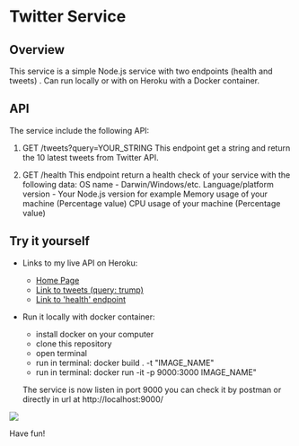 # Twitter Service 

## Overview
This service is a simple Node.js service with two endpoints (health and tweets) .
Can run locally or with on Heroku with a Docker container.


## API	
The service include the following API:

1. GET /tweets?query=YOUR_STRING
This endpoint get a string and return the 10 latest tweets from Twitter API.

2. GET /health
This endpoint return a health check of your service with the following data:
	OS name - Darwin/Windows/etc.
	Language/platform version - Your Node.js version for example
	Memory usage of your machine (Percentage value)
	CPU usage of your machine (Percentage value)	

## Try it yourself
- Links to my live API on Heroku:
	- <a href="https://autodesk-assignment.herokuapp.com/"> Home Page</a>
	- <a href="https://autodesk-assignment.herokuapp.com/tweets?query=trump/"> Link to tweets (query: trump) </a>
	- <a href="https://autodesk-assignment.herokuapp.com/health/"> Link to 'health' endpoint </a>
		
- Run it locally with docker container:
	- install docker on your computer
	- clone this repository
	- open terminal
	- run in terminal: docker build . -t "IMAGE_NAME"
	- run in terminal: docker run -it -p 9000:3000 IMAGE_NAME"

	The service is now listen in port 9000 
	you can check it by postman or directly in url at http://localhost:9000/

<a><img src="https://www.europanostra.org/wp-content/uploads/2017/09/2017-09-Twitter-logo.png"></a>

Have fun!

